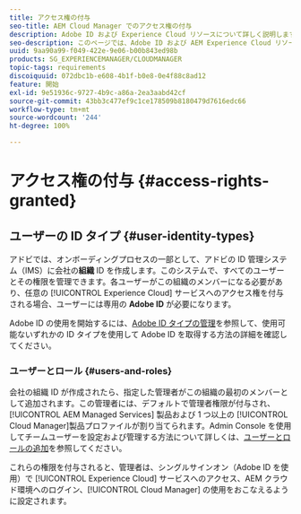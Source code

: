 ```yaml
---
title: アクセス権の付与
seo-title: AEM Cloud Manager でのアクセス権の付与
description: Adobe ID および Experience Cloud リソースについて詳しく説明します。
seo-description: このページでは、Adobe ID および AEM Experience Cloud リソースの詳細について説明します。
uuid: 9aa90a99-f049-422e-9e06-b00b843ed98b
products: SG_EXPERIENCEMANAGER/CLOUDMANAGER
topic-tags: requirements
discoiquuid: 072dbc1b-e608-4b1f-b0e8-0e4f88c8ad12
feature: 開始
exl-id: 9e51936c-9727-4b9c-a86a-2ea3aabd42cf
source-git-commit: 43bb3c477ef9c1ce178509b8180479d7616edc66
workflow-type: tm+mt
source-wordcount: '244'
ht-degree: 100%

---
```


# アクセス権の付与 {#access-rights-granted}

## ユーザーの ID タイプ {#user-identity-types}

アドビでは、オンボーディングプロセスの一部として、アドビの ID 管理システム（IMS）に会社の&#x200B;**組織** ID を作成します。このシステムで、すべてのユーザーとその権限を管理できます。各ユーザーがこの組織のメンバーになる必要があり、任意の [!UICONTROL Experience Cloud] サービスへのアクセス権を付与される場合、ユーザーには専用の **Adobe ID** が必要になります。

Adobe ID の使用を開始するには、[Adobe ID タイプの管理](https://helpx.adobe.com/jp/enterprise/using/identity.html)を参照して、使用可能ないずれかの ID タイプを使用して Adobe ID を取得する方法の詳細を確認してください。

### ユーザーとロール {#users-and-roles}

会社の組織 ID が作成されたら、指定した管理者がこの組織の最初のメンバーとして追加されます。この管理者には、デフォルトで管理者権限が付与され、[!UICONTROL AEM Managed Services] 製品および 1 つ以上の [!UICONTROL Cloud Manager]製品プロファイルが割り当てられます。Admin Console を使用してチームユーザーを設定および管理する方法について詳しくは、[ユーザーとロールの追加](setting-up-users-and-roles.md)を参照してください。

これらの権限を付与されると、管理者は、シングルサインオン（Adobe ID を使用）で [!UICONTROL Experience Cloud] サービスへのアクセス、AEM クラウド環境へのログイン、[!UICONTROL Cloud Manager] の使用をおこなえるように設定されます。

